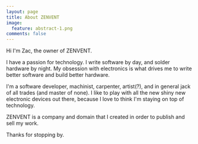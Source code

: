 ```yaml
---
layout: page
title: About ZENVENT
image:
  feature: abstract-1.png
comments: false
---
```


Hi I'm Zac, the owner of ZENVENT. 

I have a passion for technology. I write software by day, and solder hardware by night. My obsession with electronics is what drives me to write better software and build better hardware.

I'm a software developer, machinist, carpenter, artist(?), and in general jack of all trades (and master of none). I like to play with all the new shiny new electronic devices out there, because I love to think I'm staying on top of technology.

ZENVENT is a company and domain that I created in order to publish and sell my work. 

Thanks for stopping by.
